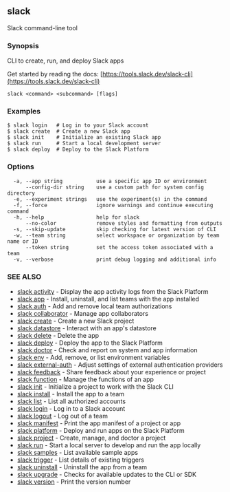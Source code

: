 ## slack

Slack command-line tool

### Synopsis

CLI to create, run, and deploy Slack apps

Get started by reading the docs: [https://tools.slack.dev/slack-cli](https://tools.slack.dev/slack-cli)

```
slack <command> <subcommand> [flags]
```

### Examples

```
$ slack login   # Log in to your Slack account
$ slack create  # Create a new Slack app
$ slack init    # Initialize an existing Slack app
$ slack run     # Start a local development server
$ slack deploy  # Deploy to the Slack Platform
```

### Options

```
  -a, --app string           use a specific app ID or environment
      --config-dir string    use a custom path for system config directory
  -e, --experiment strings   use the experiment(s) in the command
  -f, --force                ignore warnings and continue executing command
  -h, --help                 help for slack
      --no-color             remove styles and formatting from outputs
  -s, --skip-update          skip checking for latest version of CLI
  -w, --team string          select workspace or organization by team name or ID
      --token string         set the access token associated with a team
  -v, --verbose              print debug logging and additional info
```

### SEE ALSO

* [slack activity](slack_activity)	 - Display the app activity logs from the Slack Platform
* [slack app](slack_app)	 - Install, uninstall, and list teams with the app installed
* [slack auth](slack_auth)	 - Add and remove local team authorizations
* [slack collaborator](slack_collaborator)	 - Manage app collaborators
* [slack create](slack_create)	 - Create a new Slack project
* [slack datastore](slack_datastore)	 - Interact with an app's datastore
* [slack delete](slack_delete)	 - Delete the app
* [slack deploy](slack_deploy)	 - Deploy the app to the Slack Platform
* [slack doctor](slack_doctor)	 - Check and report on system and app information
* [slack env](slack_env)	 - Add, remove, or list environment variables
* [slack external-auth](slack_external-auth)	 - Adjust settings of external authentication providers
* [slack feedback](slack_feedback)	 - Share feedback about your experience or project
* [slack function](slack_function)	 - Manage the functions of an app
* [slack init](slack_init)	 - Initialize a project to work with the Slack CLI
* [slack install](slack_install)	 - Install the app to a team
* [slack list](slack_list)	 - List all authorized accounts
* [slack login](slack_login)	 - Log in to a Slack account
* [slack logout](slack_logout)	 - Log out of a team
* [slack manifest](slack_manifest)	 - Print the app manifest of a project or app
* [slack platform](slack_platform)	 - Deploy and run apps on the Slack Platform
* [slack project](slack_project)	 - Create, manage, and doctor a project
* [slack run](slack_run)	 - Start a local server to develop and run the app locally
* [slack samples](slack_samples)	 - List available sample apps
* [slack trigger](slack_trigger)	 - List details of existing triggers
* [slack uninstall](slack_uninstall)	 - Uninstall the app from a team
* [slack upgrade](slack_upgrade)	 - Checks for available updates to the CLI or SDK
* [slack version](slack_version)	 - Print the version number

